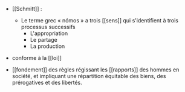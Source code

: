 - [[Schmitt]]  :
	-   Le terme grec « nómos » a trois [[sens]] qui s'identifient à trois processus successifs
	      - L'appropriation
	      - Le partage
	      - La production

- conforme à la [[loi]]
- [[fondement]] des règles régissant les [[rapports]] des hommes en société, et impliquant une répartition équitable des biens, des prérogatives et des libertés.